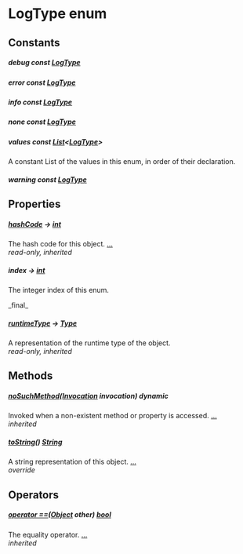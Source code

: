 


# LogType enum











## Constants

##### debug const [LogType](../smeup_services_smeup_log_service/LogType.md)



   




##### error const [LogType](../smeup_services_smeup_log_service/LogType.md)



   




##### info const [LogType](../smeup_services_smeup_log_service/LogType.md)



   




##### none const [LogType](../smeup_services_smeup_log_service/LogType.md)



   




##### values const [List](https://api.flutter.dev/flutter/dart-core/List-class.html)&lt;[LogType](../smeup_services_smeup_log_service/LogType.md)>



<p>A constant List of the values in this enum, in order of their declaration.</p>   




##### warning const [LogType](../smeup_services_smeup_log_service/LogType.md)



   





## Properties

##### [hashCode](https://api.flutter.dev/flutter/dart-core/Object/hashCode.html) &#8594; [int](https://api.flutter.dev/flutter/dart-core/int-class.html)



The hash code for this object. [...](https://api.flutter.dev/flutter/dart-core/Object/hashCode.html)  
_read-only, inherited_



##### index &#8594; [int](https://api.flutter.dev/flutter/dart-core/int-class.html)



<p>The integer index of this enum.</p>   
_final_



##### [runtimeType](https://api.flutter.dev/flutter/dart-core/Object/runtimeType.html) &#8594; [Type](https://api.flutter.dev/flutter/dart-core/Type-class.html)



A representation of the runtime type of the object.   
_read-only, inherited_




## Methods

##### [noSuchMethod](https://api.flutter.dev/flutter/dart-core/Object/noSuchMethod.html)([Invocation](https://api.flutter.dev/flutter/dart-core/Invocation-class.html) invocation) dynamic



Invoked when a non-existent method or property is accessed. [...](https://api.flutter.dev/flutter/dart-core/Object/noSuchMethod.html)  
_inherited_



##### [toString](../smeup_services_smeup_log_service/LogType/toString.md)() [String](https://api.flutter.dev/flutter/dart-core/String-class.html)



A string representation of this object. [...](../smeup_services_smeup_log_service/LogType/toString.md)  
_override_




## Operators

##### [operator ==](https://api.flutter.dev/flutter/dart-core/Object/operator_equals.html)([Object](https://api.flutter.dev/flutter/dart-core/Object-class.html) other) [bool](https://api.flutter.dev/flutter/dart-core/bool-class.html)



The equality operator. [...](https://api.flutter.dev/flutter/dart-core/Object/operator_equals.html)  
_inherited_










